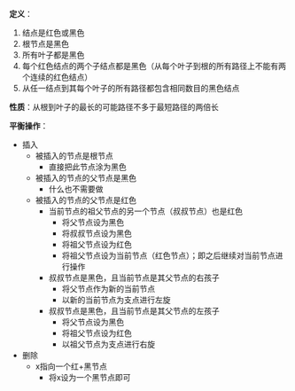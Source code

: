 **定义**：
1. 结点是红色或黑色
2. 根节点是黑色
3. 所有叶子都是黑色
4. 每个红色结点的两个子结点都是黑色（从每个叶子到根的所有路径上不能有两个连续的红色结点）
5. 从任一结点到其每个叶子的所有路径都包含相同数目的黑色结点

**性质**：从根到叶子的最长的可能路径不多于最短路径的两倍长

**平衡操作**：
- 插入
	- 被插入的节点是根节点
		- 直接把此节点涂为黑色
	- 被插入的节点的父节点是黑色
		- 什么也不需要做
	- 被插入的节点的父节点是红色
		- 当前节点的祖父节点的另一个节点（叔叔节点）也是红色
			- 将父节点设为黑色
			- 将叔叔节点设为黑色
			- 将祖父节点设为红色
			- 将祖父节点设为当前节点（红色节点）；即之后继续对当前节点进行操作
		- 叔叔节点是黑色，且当前节点是其父节点的右孩子
			- 将父节点作为新的当前节点
			- 以新的当前节点为支点进行左旋
		- 叔叔节点是黑色，且当前节点是其父节点的左孩子
			- 将父节点设为黑色
			- 将祖父节点设为红色
			- 以祖父节点为支点进行右旋
- 删除
	- x指向一个红+黑节点
		- 将x设为一个黑节点即可


